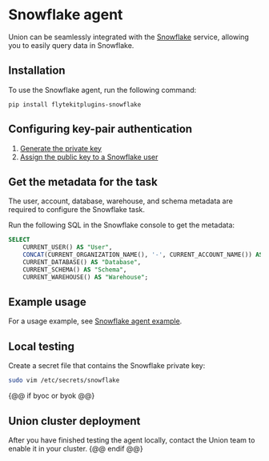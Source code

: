 # Snowflake agent

Union can be seamlessly integrated with the [Snowflake](https://www.snowflake.com) service,
allowing you to easily query data in Snowflake.

## Installation

To use the Snowflake agent, run the following command:

```
pip install flytekitplugins-snowflake
```

## Configuring key-pair authentication
1. [Generate the private key](https://docs.snowflake.com/en/user-guide/key-pair-auth#generate-the-private-key)
2. [Assign the public key to a Snowflake user](https://docs.snowflake.com/en/user-guide/key-pair-auth#assign-the-public-key-to-a-snowflake-user)

## Get the metadata for the task
The user, account, database, warehouse, and schema metadata are required to configure the Snowflake task.

Run the following SQL in the Snowflake console to get the metadata:

```sql
SELECT
    CURRENT_USER() AS "User",
    CONCAT(CURRENT_ORGANIZATION_NAME(), '-', CURRENT_ACCOUNT_NAME()) AS "Account",
    CURRENT_DATABASE() AS "Database",
    CURRENT_SCHEMA() AS "Schema",
    CURRENT_WAREHOUSE() AS "Warehouse";
```

## Example usage

For a usage example, see [Snowflake agent example](./snowflake-agent-example.md).

## Local testing

Create a secret file that contains the Snowflake private key:

```bash
sudo vim /etc/secrets/snowflake
```

{@@ if byoc or byok @@}
## Union cluster deployment

After you have finished testing the agent locally, contact the Union team to enable it in your cluster.
{@@ endif @@}
